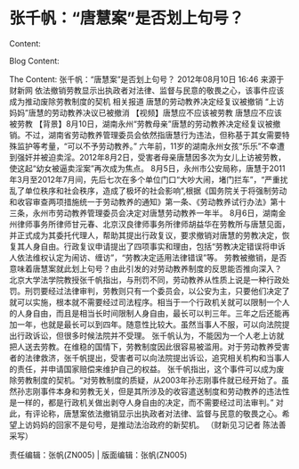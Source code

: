 # 张千帆：“唐慧案”是否划上句号？

Content:


Blog Content:


The Content:
张千帆：“唐慧案”是否划上句号？
2012年08月10日 16:46 来源于 财新网
依法撤销劳教显示出执政者对法律、监督与民意的敬畏之心，该事件应该成为推动废除劳教制度的契机
相关报道
唐慧的劳动教养决定经复议被撤销
“上访妈妈”唐慧的劳动教养决议已被撤消
【视频】唐慧应不应该被劳教
唐慧应不应该被劳教
【背景】8月10日，湖南永州“劳教母亲”唐慧的劳动教养决定经复议被撤销。不过，湖南省劳动教养管理委员会依然指唐慧行为违法，但称基于其女需要特殊监护等考量，“可以不予劳动教养。”
六年前，11岁的湖南永州女孩“乐乐”不幸遭到强奸并被迫卖淫。2012年8月2日，受害者母亲唐慧因多次为女儿上访被劳教，使这起“幼女被逼卖淫案”再次成为焦点。
8月5日，永州市公安局称，唐慧于2011年3月至2012年7月间，先后七次在多个单位门口“大吵大闹，堵门拦车”，“严重扰乱了单位秩序和社会秩序，造成了极坏的社会影响”,根据《国务院关于将强制劳动和收容审查两项措施统一于劳动教养的通知》第一条、《劳动教养试行办法》第十三条，永州市劳动教养管理委员会决定对唐慧劳动教养一年半。
8月6日，湖南金州律师事务所律师甘元春、北京汉良律师事务所律师胡益华在劳教所与唐慧见面，并正式成为其委托代理人，帮助其提出行政复议，要求撤销对唐慧的劳教决定，恢复其人身自由。行政复议申请提出了四项事实和理由，包括“劳教决定错误将申诉人依法维权认定为闹访、缠访”，“劳教决定适用法律错误”等。
劳教被撤销，是否意味着唐慧案就此划上句号？由此引发的对劳动教养制度的反思能否推向深入？
北京大学法学院教授张千帆指出，与刑罚不同，劳动教养从性质上说是一种行政处罚。刑罚要经过法律审判，劳教则只有一个委员会，以公安为主，只要他们决定了就可以实施，根本就不需要经过司法程序。相当于一个行政机关就可以限制一个人的人身自由，而且是相当长时间限制人身自由，最长可以判三年。三年之后还能再加一年，也就是最长可以到四年。随意性比较大。虽然当事人不服，可以向法院提出行政诉讼，但很多时候法院并不受理。
张千帆认为，不能因为一个人老上访就把人送去劳教。在维稳的国情下，劳教制度因此很容易被滥用。对于劳动教养受害者的法律救济，张千帆提出，受害者可以向法院提出诉讼，追究相关机构和当事人的责任，并申请国家赔偿来维护自己的权益。
张千帆指出，这个事件可以成为废除劳教制度的契机。“对劳教制度的质疑，从2003年孙志刚事件就已经开始了。虽然孙志刚事件本身和劳教无关，但是其所涉及的收容遣送制度和劳动教养的违法性是一样的，都是行政机关做出剥夺人身自由的决定，而不需要经过司法审判。”
对此，有评论称，唐慧案依法撤销显示出执政者对法律、监督与民意的敬畏之心。希望上访妈妈的回家不是句号，是推动法治政府的新契机。
（财新见习记者 陈法善采写）

责任编辑：张帆(ZN005) | 版面编辑：张帆(ZN005)